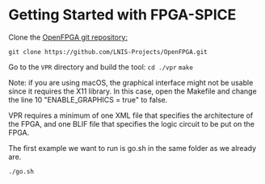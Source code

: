 # Getting Started with FPGA-SPICE
Clone the [OpenFPGA git repository:](https://github.com/LNIS-Projects/OpenFPGA)

[//todo]: # (change to final repository location)
`git clone https://github.com/LNIS-Projects/OpenFPGA.git `

Go to the `VPR` directory and build the tool:
`cd ./vpr`
`make `

Note: if you are using macOS, the graphical interface might not be usable since it requires the X11 library. In this case, open the Makefile and change the line 10 "ENABLE_GRAPHICS = true" to false.

VPR requires a minimum of one XML file that specifies the architecture of the FPGA, and one BLIF file that specifies the logic circuit to be put on the FPGA. 

The first example we want to run is go.sh in the same folder as we already are.

`./go.sh`


